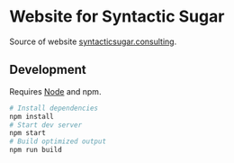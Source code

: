 # Website for Syntactic Sugar

Source of website [syntacticsugar.consulting](https://syntacticsugar.consulting).

## Development

Requires [Node](https://nodejs.org) and npm.

```bash
# Install dependencies
npm install
# Start dev server
npm start
# Build optimized output
npm run build
```
